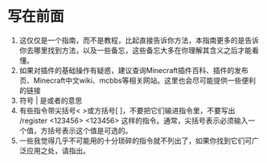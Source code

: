 # 写在前面

1. 这仅仅是一个指南，而不是教程，比起直接告诉你方法，本指南更多的是告诉你去哪里找到方法，以及一些备忘，这些备忘大多在你理解其含义之后才能看懂。
2. 如果对插件的基础操作有疑惑，建议查询Minecraft插件百科、插件的发布页、Minecraft中文wiki、mcbbs等相关网站。这里也会尽可能提供一些便利的链接
3. 符号 \| 是或者的意思
4. 有些指令带尖括号&lt; &gt;或方括号\[ \]，不要把它们输进指令里，不要写出 /register &lt;123456&gt; &lt;123456&gt; 这样的指令。通常，尖括号表示必须输入一个值，方括号表示这个值是可选的。
5. 一些我觉得几乎不可能用的十分琐碎的指令就不列出了，如果你找到它们可广泛应用之处，请指出。





